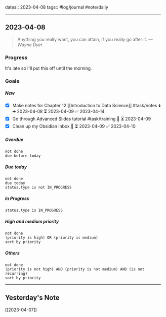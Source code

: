 dates:: 2023-04-08
tags:: #log/journal #note/daily 

---
## 2023-04-08

> Anything you really want, you can attain, if you really go after it.
> — <cite>Wayne Dyer</cite>

### Progress

It's late so I'll put this off until the morning.

### Goals 

##### New

- [x] Make notes for Chapter 12 [[Introduction to Data Science]] #task/notes ⏫ ➕ 2023-04-08 ⏳ 2023-04-09 ✅ 2023-04-14
- [x] Go through Advanced Slides tutorial #task/training 🔼 ⏳ 2023-04-09
- [x] Clean up my Obsidian inbox 🔼 ⏳ 2023-04-09 ✅ 2023-04-10

##### Overdue

```tasks
not done
due before today
```


##### Due today

```tasks
not done
due today
status.type is not IN_PROGRESS
```


##### In Progress

```tasks
status.type is IN_PROGRESS
```

##### High and medium priority

```tasks
not done
(priority is high) OR (priority is medium)
sort by priority
```

##### Others


```tasks
not done
(priority is not high) AND (priority is not medium) AND (is not recurring)
sort by priority
```


---
## Yesterday's Note

[[2023-04-07]]


